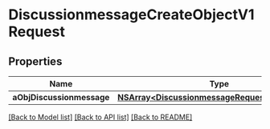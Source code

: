 # DiscussionmessageCreateObjectV1Request

## Properties
Name | Type | Description | Notes
------------ | ------------- | ------------- | -------------
**aObjDiscussionmessage** | [**NSArray&lt;DiscussionmessageRequestCompound&gt;***](DiscussionmessageRequestCompound.md) |  | 

[[Back to Model list]](../README.md#documentation-for-models) [[Back to API list]](../README.md#documentation-for-api-endpoints) [[Back to README]](../README.md)


